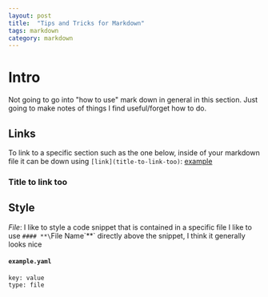 ```yaml
---
layout: post
title:  "Tips and Tricks for Markdown"
tags: markdown
category: markdown
---
```


# Intro

Not going to go into "how to use" mark down in general in this section. Just going to make notes of things I find useful/forget how to do.


## Links

To link to a specific section such as the one below, inside of your markdown file it can be down using `[link](title-to-link-too)`: [example](title-to-link-too)

### Title to link too   


## Style

*File*:
I like to style a code snippet that is contained in a specific file I like to use `#### **\`File Name\`**` directly above the snippet, I think it generally looks nice

#### **`example.yaml`**
```
key: value
type: file
```